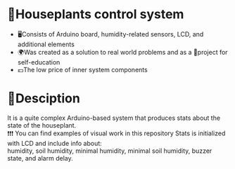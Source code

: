 # :seedling:Houseplants control system
- :desktop_computer:Consists of Arduino board, humidity-related sensors, LCD, and additional elements
- :earth_africa:Was created as a solution to real world problems and as a :closed_book:project for self-education
- :dollar:The low price of inner system components
# :page_facing_up:Desciption
It is a quite complex Arduino-based system that produces stats about the state of the houseplant.
</br>
:exclamation::exclamation::exclamation: You can find examples of visual work in this repository
Stats is initialized with LCD and include info about: 
</br>
humidity, soil humidity, minimal humidity, minimal soil humidity, buzzer state, and alarm delay.
